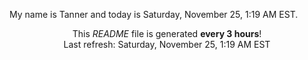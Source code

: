 My name is Tanner and today is Saturday, November 25, 1:19 AM EST.

<p align="center">This <i>README</i> file is generated <b>every 3 hours</b>!</br>Last refresh: Saturday, November 25, 1:19 AM EST<br /></p>

